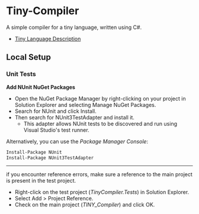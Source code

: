 # Tiny-Compiler
A simple compiler for a tiny language, written using C#.

- [Tiny Language Description](https://docs.google.com/document/d/1WbSTlhhWeW67SFEdHkaQGiKx4_WBjdlX/edit?rtpof=true&tab=t.0)


## Local Setup

### Unit Tests

**Add NUnit NuGet Packages**

- Open the NuGet Package Manager by right-clicking on your project in Solution Explorer and selecting Manage NuGet Packages.
- Search for NUnit and click Install.
- Then search for NUnit3TestAdapter and install it. 
	- This adapter allows NUnit tests to be discovered and run using Visual Studio's test runner.

Alternatively, you can use the *Package Manager Console*:

```bash
Install-Package NUnit
Install-Package NUnit3TestAdapter
```

---

if you encounter reference errors, make sure a reference to the main project is present in the test project.

- Right-click on the test project (*TinyCompiler.Tests*) in Solution Explorer.
- Select Add > Project Reference.
- Check on the main project (*TINY_Compiler*) and click OK.

